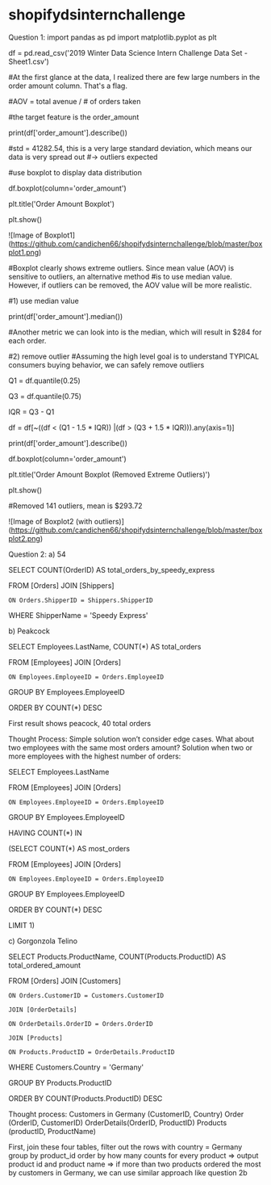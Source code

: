 # shopifydsinternchallenge

Question 1:
import pandas as pd
import matplotlib.pyplot as plt

df = pd.read_csv('2019 Winter Data Science Intern Challenge Data Set - Sheet1.csv')

#At the first glance at the data, I realized there are few large numbers in the order amount column. That's a flag.


#AOV = total avenue / # of orders taken

#the target feature is the order_amount

print(df['order_amount'].describe())

#std = 41282.54, this is a very large standard deviation, which means our data is very spread out
#-> outliers expected

#use boxplot to display data distribution

df.boxplot(column='order_amount')

plt.title('Order Amount Boxplot')

plt.show()

![Image of Boxplot1]
(https://github.com/candichen66/shopifydsinternchallenge/blob/master/boxplot1.png)


#Boxplot clearly shows extreme outliers. Since mean value (AOV) is sensitive to outliers, an alternative method
#is to use median value. However, if outliers can be removed, the AOV value will be more realistic.

#1) use median value

print(df['order_amount'].median())

#Another metric we can look into is the median, which will result in $284 for each order.

#2) remove outlier
#Assuming the high level goal is to understand TYPICAL consumers buying behavior, we can safely remove outliers

Q1 = df.quantile(0.25)

Q3 = df.quantile(0.75)

IQR = Q3 - Q1

df = df[~((df < (Q1 - 1.5 * IQR)) |(df > (Q3 + 1.5 * IQR))).any(axis=1)]

print(df['order_amount'].describe())

df.boxplot(column='order_amount')

plt.title('Order Amount Boxplot (Removed Extreme Outliers)')

plt.show()

#Removed 141 outliers, mean is $293.72

![Image of Boxplot2 (with outliers)]
(https://github.com/candichen66/shopifydsinternchallenge/blob/master/boxplot2.png)


Question 2: 
a) 54

SELECT COUNT(OrderID) AS total_orders_by_speedy_express

FROM [Orders] JOIN [Shippers]

	ON Orders.ShipperID = Shippers.ShipperID
	
WHERE ShipperName = 'Speedy Express'


b) Peakcock

SELECT Employees.LastName, COUNT(*) AS total_orders

FROM [Employees] JOIN [Orders]

	ON Employees.EmployeeID = Orders.EmployeeID
	
GROUP BY Employees.EmployeeID

ORDER BY COUNT(*) DESC

First result shows peacock, 40 total orders 

Thought Process: Simple solution won’t consider edge cases. What about two employees with the same most orders amount?
Solution when two or more employees with the highest number of orders: 

SELECT Employees.LastName

FROM [Employees] JOIN [Orders]

	ON Employees.EmployeeID = Orders.EmployeeID
	
GROUP BY Employees.EmployeeID

HAVING COUNT(*) IN 

(SELECT COUNT(*) AS most_orders

FROM [Employees] JOIN [Orders]

	ON Employees.EmployeeID = Orders.EmployeeID
	
GROUP BY Employees.EmployeeID

ORDER BY COUNT(*) DESC

LIMIT 1)


c) Gorgonzola Telino

SELECT Products.ProductName, COUNT(Products.ProductID) AS total_ordered_amount

FROM [Orders] JOIN [Customers] 

	ON Orders.CustomerID = Customers.CustomerID
	
    JOIN [OrderDetails] 
    
    ON OrderDetails.OrderID = Orders.OrderID
    
    JOIN [Products] 
    
    ON Products.ProductID = OrderDetails.ProductID
    
WHERE Customers.Country = 'Germany'

GROUP BY Products.ProductID

ORDER BY COUNT(Products.ProductID) DESC

Thought process:
Customers in Germany (CustomerID, Country) 
Order (OrderID, CustomerID)
OrderDetails(OrderID, ProductID)
Products (productID, ProductName)

First, join these four tables, 
filter out the rows with country = Germany
group by product_id
order by how many counts for every product
=> output product id and product name
=> if more than two products ordered the most by customers in Germany, we can use similar approach like question 2b 



